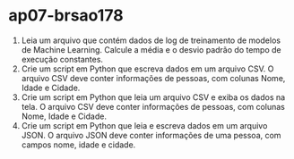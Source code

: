 # ap07-brsao178

1. Leia um arquivo que contém dados de log de treinamento de modelos de Machine Learning. Calcule a média e o desvio padrão do tempo de execução constantes. ​
2. Crie um script em Python que escreva dados em um arquivo CSV. O arquivo CSV deve conter informações de pessoas, com colunas Nome, Idade e Cidade.​
3. Crie um script em Python que leia um arquivo CSV e exiba os dados na tela. O arquivo CSV deve conter informações de pessoas, com colunas Nome, Idade e Cidade.​
4. Crie um script em Python que leia e escreva dados em um arquivo JSON. O arquivo JSON deve conter informações de uma pessoa, com campos nome, idade e cidade.​
